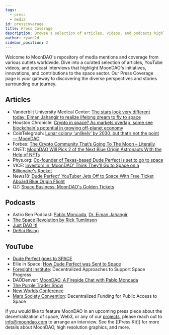 ```yaml
---
tags:
  - press
  - media
id: presscoverage
title: Press Coverage
description: Browse a selection of articles, videos, and podcasts highlighting MoonDAO and some of the initiatives or projects that we are spearheading.
author: ryand2d
sidebar_position: 2
---
```

Welcome to MoonDAO's repository of media mentions and coverage from various outlets worldwide. Dive into a curated selection of articles, YouTube videos, and podcast interviews that highlight MoonDAO's initiatives, innovations, and contributions to the space sector. Our Press Coverage page is your gateway to discovering the diverse perspectives and stories surrounding our journey. 
## Articles 
- Vanderbilt University Medical Center: [The stars look very different today: Eiman Jahangir to realize lifelong dream to fly to space](https://news.vumc.org/2024/04/24/eiman-jahangir-to-realize-lifelong-dream-to-fly-to-space/)
- Houston Chronicle: [Crypto in space? As markets overlap, some see blockchain's potential in growing off-planet economy](https://www.houstonchronicle.com/news/houston-texas/space/article/cryptocurrency-blockchain-space-overlap-17753964.php)
- CoinTelegraph: [Lunar colony ‘unlikely’ by 2030, but that’s not the point — MoonDAO](https://cointelegraph.com/news/moondao-crypto-space-moon-mission-funding-research) 
- Forbes: [The Crypto Community That’s Going To The Moon – Literally](https://www.forbes.com/sites/zengernews/2022/11/09/the-crypto-community-thats-going-to-the-moonliterally/?sh=119bc18670f0) 
- CNET: [MoonDAO Will Pick 2 of the Next Blue Origin Astronauts With the Help of NFTs](https://www.cnet.com/science/space/moondao-will-pick-2-of-the-next-blue-origin-astronauts-with-the-help-of-nfts/)
- Phys.org: [Co-founder of Texas-based Dude Perfect is set to go to space](https://phys.org/news/2022-08-co-founder-texas-based-dude-space.html)
- VICE: [Investors in 'MoonDAO' Think They'll Go to Space on a Billionaire's Rocket](https://www.vice.com/en/article/4aw4wj/investors-in-moondao-think-theyll-go-to-space-on-a-billionaires-rocket)
- News18: [Dude Perfect' YouTuber Jets Off to Space With Free Ticket Aboard Blue Origin Flight](https://www.news18.com/news/buzz/dude-perfect-youtuber-jets-off-to-space-with-free-ticket-aboard-blue-origin-flight-6322909.html)
- QZ: [Space Business: MoonDAO's Golden Tickets](https://qz.com/emails/space-business/1849365590/space-business-moondaos-golden-tickets) 
## Podcasts
- Astro Ben Podcast: [Pablo Moncada](https://astroben.libsyn.com/pablo-moncada-larrotiz-co-founder-of-moondao), [Dr. Eiman Jahangir](https://astroben.libsyn.com/dr-eiman-jahangir-associate-professor-at-vanderbilt-university-and-the-director-of-the-sections-of-general-cardiology-and-cardio-oncology-hes-also-going-to-space-with-moondao)
- [The Space Revolution by Rick Tumlinson](https://podcasts.apple.com/gb/podcast/episode-21-pablo-moncada/id1659076624?i=1000626953339)
- [Just DAO It!](https://open.spotify.com/episode/5UxbqDDiqAnD4nv9KQUcvu)
- [DeSci Rising](https://www.youtube.com/watch?v=NNpLoP6EDMc)
## YouTube
- [Dude Perfect goes to SPACE](https://www.youtube.com/watch?v=YXXlSG-du7c)
- Ellie in Space: [How Dude Perfect was Sent to Space](https://www.youtube.com/watch?v=u0sUwRWWZe0)
- [Foresight Institute](https://www.youtube.com/watch?v=huNZxzM5u3w): Decentralized Approaches to Support Space Progress
- DAODenver: [MoonDAO, A Fireside Chat with Pablo Moncada](https://www.youtube.com/watch?v=VYhZ6YeDP18)
- [The Purple Trader Show](https://www.youtube.com/watch?v=aarLHU-pfoU)
- [New Worlds Conference](https://www.youtube.com/watch?v=BGMq5V-BGnY)
- [Mars Society Convention](https://www.youtube.com/watch?v=I4MIL6-7jEU): Decentralized Funding for Public Access to Space

If you would like to feature MoonDAO in an upcoming press piece about the decentralization of space, Web3, or any of our [projects](Project%20System.md), please reach out to info@moondao.com to arrange an interview. See the [[Press Kit]] for more details about MoonDAO, high resolution graphics, and more.
